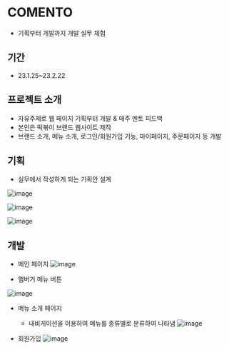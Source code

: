 # COMENTO 
  - 기획부터 개발까지 개발 실무 체험
  
## 기간
  - 23.1.25~23.2.22
## 프로젝트 소개
  - 자유주제로 웹 페이지 기획부터 개발 & 매주 멘토 피드백
  - 본인은 떡볶이 브랜드 웹사이트 제작
  - 브랜드 소개, 메뉴 소개, 로그인/회원가입 기능, 마이페이지, 주문페이지 등 개발
  
  
## 기획
  - 실무에서 작성하게 되는 기획안 설계
  
 ![image](https://user-images.githubusercontent.com/124030255/235303270-8b53b495-8cfd-4490-ab84-0bab30ea834b.png)
  
![image](https://user-images.githubusercontent.com/124030255/235303283-ddd45dcc-d4df-4ff1-ac8f-ea16f940d575.png)

![image](https://user-images.githubusercontent.com/124030255/235303292-6c2b431d-3250-4ef5-88d0-f4d1b0794b02.png)


## 개발
  - 메인 페이지
  ![image](https://user-images.githubusercontent.com/124030255/235303355-1540a91b-e64b-4545-83ab-bae503a3c43c.png)


  - 햄버거 메뉴 버튼
  
  ![image](https://user-images.githubusercontent.com/124030255/235304756-f2e33671-5182-49f1-9057-a129cdeeb81e.png)

  - 메뉴 소개 페이지
    - 내비게이션을 이용하여 메뉴를 종류별로 분류하여 나타냄
  ![image](https://user-images.githubusercontent.com/124030255/235304354-20f530d7-cf41-434e-9e2b-dc58b436c2e1.png)
  
  
  - 회원가입
  ![image](https://user-images.githubusercontent.com/124030255/235304581-0b28f2f8-e7ae-4e21-ade5-8e9ca386dbb9.png)

